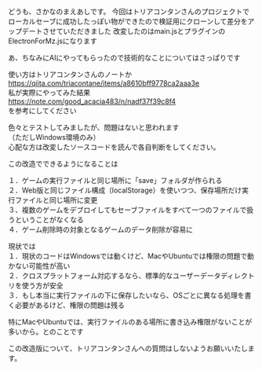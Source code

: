どうも、さかなのまえあしです。
今回はトリアコンタンさんのプロジェクトでローカルセーブに成功したっぽい物ができたので検証用にクローンして差分をアップデートさせていただきました
改変したのはmain.jsとプラグインのElectronForMz.jsになります

あ、ちなみにAIにやってもらったので技術的なことについてはさっぱりです

使い方はトリアコンタンさんのノートか<br>
https://qiita.com/triacontane/items/a8610bff9778ca2aaa3e<br>
私が実際にやってみた結果<br>
https://note.com/good_acacia483/n/nadf37f39c8f4<br>
を参考にしてください<br>

色々とテストしてみましたが、問題はないと思われます<br>
（ただしWindows環境のみ）<br>
心配な方は改変したソースコードを読んで各自判断をしてください。<br>

この改造でできるようになることは

１．ゲームの実行ファイルと同じ場所に「save」フォルダが作られる<br>
２．Web版と同じファイル構成（localStorage）を使いつつ、保存場所だけ実行ファイルと同じ場所に変更<br>
３、複数のゲームをデブロイしてもセーブファイルをすべて一つのファイルで扱うということがなくなる<br>
４．ゲーム削除時の対象となるゲームのデータ削除が容易に




現状では<br>
１．現状のコードはWindowsでは動くけど、MacやUbuntuでは権限の問題で動かない可能性が高い<br>
２．クロスプラットフォーム対応するなら、標準的なユーザーデータディレクトリを使う方が安全<br>
３．もし本当に実行ファイルの下に保存したいなら、OSごとに異なる処理を書く必要があるけど、権限の問題は残る<br>

特にMacやUbuntuでは、実行ファイルのある場所に書き込み権限がないことが多いから。とのことです<br>






この改造版について、トリアコンタンさんへの質問はしないようお願いいたします。
